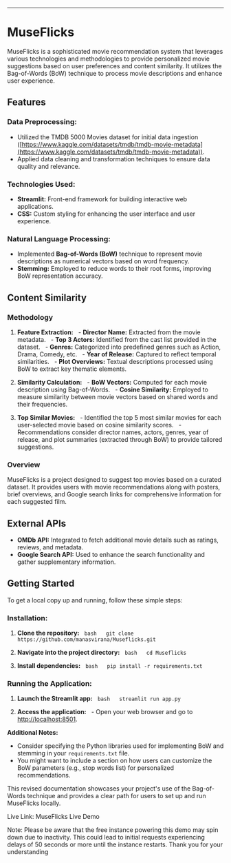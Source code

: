 
---

# MuseFlicks

MuseFlicks is a sophisticated movie recommendation system that leverages various technologies and methodologies to provide personalized movie suggestions based on user preferences and content similarity.  It utilizes the Bag-of-Words (BoW) technique to process movie descriptions and enhance user experience.

## Features

### Data Preprocessing:
- Utilized the TMDB 5000 Movies dataset for initial data ingestion ([https://www.kaggle.com/datasets/tmdb/tmdb-movie-metadata](https://www.kaggle.com/datasets/tmdb/tmdb-movie-metadata)).
- Applied data cleaning and transformation techniques to ensure data quality and relevance.

### Technologies Used:
- **Streamlit:** Front-end framework for building interactive web applications.
- **CSS:** Custom styling for enhancing the user interface and user experience.

### Natural Language Processing:

- Implemented **Bag-of-Words (BoW)** technique to represent movie descriptions as numerical vectors based on word frequency.
- **Stemming:** Employed to reduce words to their root forms, improving BoW representation accuracy.

## Content Similarity

### Methodology

1. **Feature Extraction:**
  - **Director Name:** Extracted from the movie metadata.
  - **Top 3 Actors:** Identified from the cast list provided in the dataset.
  - **Genres:** Categorized into predefined genres such as Action, Drama, Comedy, etc.
  - **Year of Release:** Captured to reflect temporal similarities.
  - **Plot Overviews:** Textual descriptions processed using BoW to extract key thematic elements.

2. **Similarity Calculation:**
  - **BoW Vectors:** Computed for each movie description using Bag-of-Words.
  - **Cosine Similarity:** Employed to measure similarity between movie vectors based on shared words and their frequencies.

3. **Top Similar Movies:**
  - Identified the top 5 most similar movies for each user-selected movie based on cosine similarity scores.
  - Recommendations consider director names, actors, genres, year of release, and plot summaries (extracted through BoW) to provide tailored suggestions.

### Overview

MuseFlicks is a project designed to suggest top movies based on a curated dataset. It provides users with movie recommendations along with posters, brief overviews, and Google search links for comprehensive information for each suggested film.

## External APIs

- **OMDb API:** Integrated to fetch additional movie details such as ratings, reviews, and metadata.
- **Google Search API:** Used to enhance the search functionality and gather supplementary information.

## Getting Started

To get a local copy up and running, follow these simple steps:

### Installation:

1. **Clone the repository:**
  ```bash
  git clone https://github.com/manasvirana/Museflicks.git 
  ```

2. **Navigate into the project directory:**
  ```bash
  cd Museflicks
  ```

3. **Install dependencies:**
  ```bash
  pip install -r requirements.txt
  ```

### Running the Application:

1. **Launch the Streamlit app:**
  ```bash
  streamlit run app.py
  ```

2. **Access the application:**
  - Open your web browser and go to [http://localhost:8501](http://localhost:8501).


**Additional Notes:**

* Consider specifying the Python libraries used for implementing BoW and stemming in your `requirements.txt` file.
* You might want to include a section on how users can customize the BoW parameters (e.g., stop words list) for personalized recommendations.

This revised documentation showcases your project's use of the Bag-of-Words technique and provides a clear path for users to set up and run MuseFlicks locally.

Live Link: MuseFlicks Live Demo

Note: Please be aware that the free instance powering this demo may spin down due to inactivity. This could lead to initial requests experiencing delays of 50 seconds or more until the instance restarts. Thank you for your understanding



   


